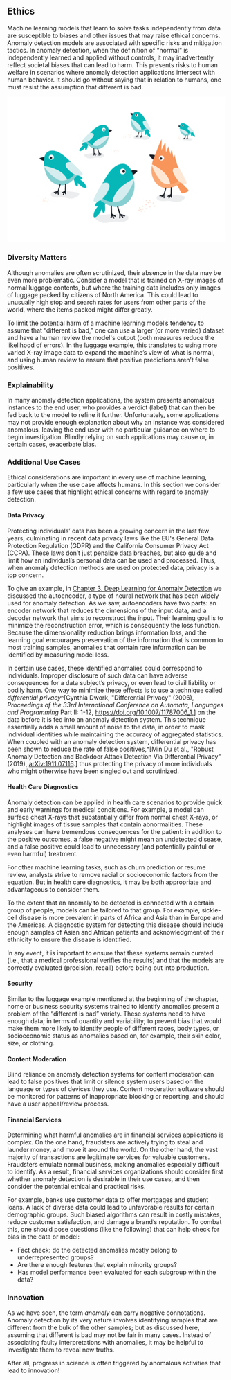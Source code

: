## Ethics

Machine learning models that learn to solve tasks independently from data are
susceptible to biases and other issues that may raise ethical concerns. Anomaly
detection models are associated with specific risks and mitigation tactics. In anomaly
detection, when the definition of “normal” is independently learned and applied
without controls, it may inadvertently reflect societal biases that can lead to
harm. This presents risks to human welfare in scenarios where anomaly detection
applications intersect with human behavior. It should go without saying that in
relation to humans, one must resist the assumption that different is bad.

![Different is _not_ necessarily bad.](figures/ill-21.png)

### Diversity Matters

Although anomalies are often scrutinized, their absence in the data may be even
more problematic. Consider a model that is trained on X-ray images of normal luggage
contents, but where the training data includes only images of luggage packed by citizens of North America.
This could lead to unusually high stop and search rates for users from other
parts of the world, where the items packed might differ greatly.

To limit the potential harm of a machine learning model’s tendency to assume
that “different is bad,” one can use a larger (or more varied) dataset and
have a human review the model's output (both measures reduce the likelihood of
errors). In the luggage example, this translates to using more varied X-ray image
data to expand the machine’s view of what is normal, and using human review to
ensure that positive predictions aren’t false positives.

### Explainability

In many anomaly detection applications, the system presents anomalous instances
to the end user, who provides a verdict (label) that can then
be fed back to the model to refine it further. Unfortunately, some applications
may not provide enough explanation about why an instance was considered
anomalous, leaving the end user with no particular guidance on where to begin
investigation. Blindly relying on such applications may cause or, in certain
cases, exacerbate bias.

### Additional Use Cases

Ethical considerations are important in every use of machine learning,
particularly when the use case affects humans. In this section we consider 
a few use cases that highlight ethical concerns with regard to anomaly detection.

#### Data Privacy

Protecting individuals’ data has been a growing concern in the last few
years, culminating in recent data privacy laws like the EU's General Data Protection
Regulation (GDPR) and the California Consumer Privacy Act (CCPA). These
laws don’t just penalize data breaches, but also guide and limit
how an individual’s personal data can be used and processed. Thus, when anomaly
detection methods are used on protected data, privacy is a top concern.

To give an example, in [Chapter 3. Deep Learning for Anomaly Detection](#deep-learning-for-anomaly-detection) we
discussed the autoencoder, a type of neural network that has been widely used for
anomaly detection. As we saw, autoencoders have two parts: an encoder network that reduces the dimensions
of the input data, and a decoder network that aims to reconstruct the input. Their
learning goal is to minimize the reconstruction error, which is
consequently the loss function. Because the dimensionality reduction brings
information loss, and the learning goal encourages preservation of the information
that is common to most training samples, anomalies that contain rare information 
can be identified by measuring model loss.

In certain use cases, these identified anomalies could correspond to
individuals. Improper disclosure of such data can have adverse consequences for
a data subject’s privacy, or even lead to civil liability or bodily
harm. One way to minimize these effects is to use a technique called 
_differential privacy_^[Cynthia Dwork, "Differential Privacy" (2006), _Proceedings of the 33rd International Conference on Automata, Languages and Programming_ Part II: 1-12, https://doi.org/10.1007/11787006_1.] on the data before it is fed into an anomaly detection system. This technique essentially adds a small amount of noise to the data, in
order to mask individual identities while maintaining the accuracy of aggregated
statistics. When coupled with an anomaly detection system, differential privacy
has been shown to reduce the rate of false positives,^[Min Du et al., "Robust Anomaly Detection and
Backdoor Attack Detection Via Differential Privacy" (2019), [arXiv:1911.07116](https://arxiv.org/abs/1911.07116).] thus protecting the privacy of
more individuals who might otherwise have been singled out and scrutinized. 

#### Health Care Diagnostics

Anomaly detection can be applied in health care scenarios to provide quick and
early warnings for medical conditions. For example, a model can surface chest
X-rays that substantially differ from normal chest X-rays, or highlight images
of tissue samples that contain abnormalities. These analyses can have
tremendous consequences for the patient: in addition to the positive outcomes, 
a false negative might mean an undetected disease, and a false positive could 
lead to unnecessary (and potentially painful or even harmful) treatment. 

For other machine learning tasks, such as churn prediction or resume review, analysts
strive to remove racial or socioeconomic factors from the equation. But in health
care diagnostics, it may be both appropriate and advantageous to consider them.  

To the extent that an anomaly to be detected is connected with a certain group
of people, models can be tailored to that group. For example, sickle-cell
disease is more prevalent in parts of Africa and Asia than in Europe and the
Americas. A diagnostic system for detecting this disease should include enough
samples of Asian and African patients and acknowledgment of their ethnicity to
ensure the disease is identified.  

In any event, it is important to ensure that these systems remain curated (i.e.,
that a medical professional verifies the results) and that the models are correctly
evaluated (precision, recall) before being put into production.

#### Security

Similar to the luggage example mentioned at the beginning of the chapter, home or business
security systems trained to identify anomalies present a problem of the
“different is bad” variety. These systems need to have enough data; in terms of
quantity and variability; to prevent bias that would make them more likely to
identify people of different races, body types, or socioeconomic status as anomalies based
on, for example, their skin color, size, or clothing.  

#### Content Moderation

Blind reliance on anomaly detection systems for content moderation can lead to
false positives that limit or silence system users based on the language or
types of devices they use. Content moderation software should be monitored for
patterns of inappropriate blocking or reporting, and should have a user
appeal/review process. 

#### Financial Services

Determining what harmful anomalies are in financial services applications is complex. On 
the one hand, fraudsters are actively trying to steal and launder money, and move it
around the world. On the other hand, the vast majority of transactions are legitimate
services for valuable customers. Fraudsters emulate normal 
business, making anomalies especially difficult to identify. As a result,
financial services organizations should consider first whether anomaly detection
is desirable in their use cases, and then consider the potential ethical and
practical risks.

For example, banks use customer data to offer mortgages and student loans. A lack
of diverse data could lead to unfavorable results for certain demographic
groups. Such biased algorithms can result in costly mistakes, reduce customer 
satisfaction, and damage a brand’s reputation. To combat this, one should pose
questions (like the following) that can help check for bias in the data or
model:
- Fact check: do the detected anomalies mostly belong to underrepresented groups?
- Are there enough features that explain minority groups?
- Has model performance been evaluated for each subgroup within the data?

### Innovation

As we have seen, the term _anomaly_ can carry negative connotations. 
Anomaly detection by its very nature involves identifying samples that are different from the bulk of the
other samples; but as discussed here, assuming that different is bad may not
be fair in many cases. Instead of associating faulty
interpretations with anomalies, it may be helpful to investigate them to reveal new truths. 

After all, progress in science is often triggered by anomalous activities that
lead to innovation!

